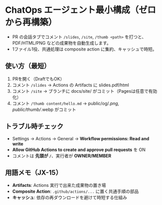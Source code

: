 # ChatOps エージェント最小構成（ゼロから再構築）
- PR の会話タブでコメント `/slides`, `/site`, `/thumb <path>` を打つと、PDF/HTML/PNG などの成果物を自動生成します。
- 1ファイル1役、共通処理は composite action に集約、キャッシュで時短。

## 使い方（最短）
1) PRを開く（DraftでもOK）  
2) コメント `/slides` → Actions の Artifacts に slides.pdf/html  
3) コメント `/site` → ブランチに docs/site/ がコミット（Pagesは任意で有効化）  
4) コメント `/thumb content/hello.md` → public/og/*.png, public/thumb/*.webp がコミット  

## トラブル時チェック
- Settings → Actions → General → **Workflow permissions: Read and write**  
- **Allow GitHub Actions to create and approve pull requests** を ON  
- コメントは **先頭が `/`**、実行者が **OWNER/MEMBER**

## 用語メモ（JX-15）
- **Artifacts**: Actions 実行で出来た成果物の置き場  
- **Composite Action**: `.github/actions/...` に置く共通手順の部品  
- **キャッシュ**: 依存の再ダウンロードを避けて時短する仕組み
